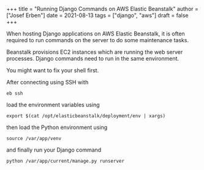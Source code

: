 +++
title = "Running Django Commands on AWS Elastic Beanstalk"
author = ["Josef Erben"]
date = 2021-08-13
tags = ["django", "aws"]
draft = false
+++

When hosting Django applications on AWS Elastic Beanstalk, it is often required to run commands on the server to do some maintenance tasks.

<!--more-->

Beanstalk provisions EC2 instances which are running the web server processes. Django commands need to run in the same environment.

You might want to fix your shell first.

After connecting using SSH with

```shell
eb ssh
```

load the environment variables using

```shell
export $(cat /opt/elasticbeanstalk/deployment/env | xargs)
```

then load the Python environment using

```shell
source /var/app/venv
```

and finally run your Django command

```shell
python /var/app/current/manage.py runserver
```